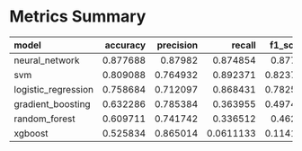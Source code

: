 # Metrics Summary

| model               |   accuracy |   precision |    recall |   f1_score |   roc_auc |
|:--------------------|-----------:|------------:|----------:|-----------:|----------:|
| neural_network      |   0.877688 |    0.87982  | 0.874854  |   0.87733  |  0.939662 |
| svm                 |   0.809088 |    0.764932 | 0.892371  |   0.823751 |  0.886373 |
| logistic_regression |   0.758684 |    0.712097 | 0.868431  |   0.782532 |  0.832643 |
| gradient_boosting   |   0.632286 |    0.785384 | 0.363955  |   0.497407 |  0.789298 |
| random_forest       |   0.609711 |    0.741742 | 0.336512  |   0.46298  |  0.734167 |
| xgboost             |   0.525834 |    0.865014 | 0.0611133 |   0.114161 |  0.738456 |
